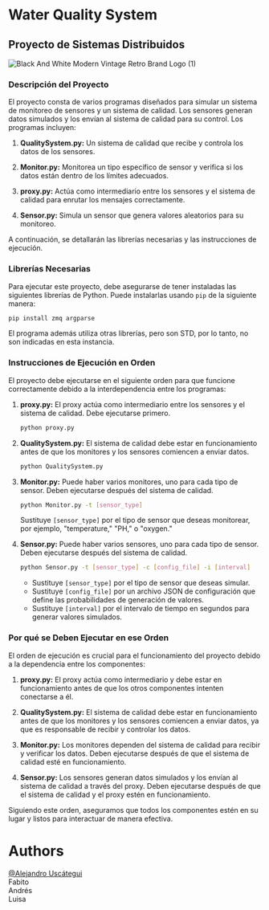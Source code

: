 # Water Quality System
## Proyecto de Sistemas Distribuidos

![Black And White Modern Vintage Retro Brand Logo (1)](https://github.com/andres345gm/Water-Quality-System/assets/103542486/42b3c692-d20f-4703-a11a-48931cbbc547)


### Descripción del Proyecto
El proyecto consta de varios programas diseñados para simular un sistema de monitoreo de sensores y un sistema de calidad. Los sensores generan datos simulados y los envían al sistema de calidad para su control. Los programas incluyen:

1. **QualitySystem.py:** Un sistema de calidad que recibe y controla los datos de los sensores.

2. **Monitor.py:** Monitorea un tipo específico de sensor y verifica si los datos están dentro de los límites adecuados.

3. **proxy.py:** Actúa como intermediario entre los sensores y el sistema de calidad para enrutar los mensajes correctamente.

4. **Sensor.py:** Simula un sensor que genera valores aleatorios para su monitoreo.

A continuación, se detallarán las librerías necesarias y las instrucciones de ejecución.

### Librerías Necesarias
Para ejecutar este proyecto, debe asegurarse de tener instaladas las siguientes librerías de Python. Puede instalarlas usando `pip` de la siguiente manera:

```bash
pip install zmq argparse
```

El programa además utiliza otras librerías, pero son STD, por lo tanto, no son indicadas en esta instancia.

### Instrucciones de Ejecución en Orden

El proyecto debe ejecutarse en el siguiente orden para que funcione correctamente debido a la interdependencia entre los programas:

1. **proxy.py:** El proxy actúa como intermediario entre los sensores y el sistema de calidad. Debe ejecutarse primero.

   ```bash
   python proxy.py
   ```

2. **QualitySystem.py:** El sistema de calidad debe estar en funcionamiento antes de que los monitores y los sensores comiencen a enviar datos.

   ```bash
   python QualitySystem.py
   ```

3. **Monitor.py:** Puede haber varios monitores, uno para cada tipo de sensor. Deben ejecutarse después del sistema de calidad.

   ```bash
   python Monitor.py -t [sensor_type]
   ```

   Sustituye `[sensor_type]` por el tipo de sensor que deseas monitorear, por ejemplo, "temperature," "PH," o "oxygen."

4. **Sensor.py:** Puede haber varios sensores, uno para cada tipo de sensor. Deben ejecutarse después del sistema de calidad.

   ```bash
   python Sensor.py -t [sensor_type] -c [config_file] -i [interval]
   ```

   - Sustituye `[sensor_type]` por el tipo de sensor que deseas simular.
   - Sustituye `[config_file]` por un archivo JSON de configuración que define las probabilidades de generación de valores.
   - Sustituye `[interval]` por el intervalo de tiempo en segundos para generar valores simulados.

### Por qué se Deben Ejecutar en ese Orden
El orden de ejecución es crucial para el funcionamiento del proyecto debido a la dependencia entre los componentes:

1. **proxy.py:** El proxy actúa como intermediario y debe estar en funcionamiento antes de que los otros componentes intenten conectarse a él.

2. **QualitySystem.py:** El sistema de calidad debe estar en funcionamiento antes de que los monitores y los sensores comiencen a enviar datos, ya que es responsable de recibir y controlar los datos.

3. **Monitor.py:** Los monitores dependen del sistema de calidad para recibir y verificar los datos. Deben ejecutarse después de que el sistema de calidad esté en funcionamiento.

4. **Sensor.py:** Los sensores generan datos simulados y los envían al sistema de calidad a través del proxy. Deben ejecutarse después de que el sistema de calidad y el proxy estén en funcionamiento.

Siguiendo este orden, aseguramos que todos los componentes estén en su lugar y listos para interactuar de manera efectiva.

# Authors 
[@Alejandro Uscátegui](https://github.com/Uscateguito)<br>
Fabito<br>
Andrés<br>
Luisa<br>

